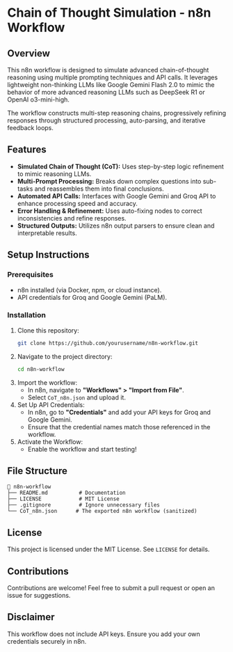 # Chain of Thought Simulation - n8n Workflow

## Overview
This n8n workflow is designed to simulate advanced chain-of-thought reasoning using multiple prompting techniques and API calls. It leverages lightweight non-thinking LLMs like Google Gemini Flash 2.0 to mimic the behavior of more advanced reasoning LLMs such as DeepSeek R1 or OpenAI o3-mini-high.

The workflow constructs multi-step reasoning chains, progressively refining responses through structured processing, auto-parsing, and iterative feedback loops.

## Features
- **Simulated Chain of Thought (CoT):** Uses step-by-step logic refinement to mimic reasoning LLMs.
- **Multi-Prompt Processing:** Breaks down complex questions into sub-tasks and reassembles them into final conclusions.
- **Automated API Calls:** Interfaces with Google Gemini and Groq API to enhance processing speed and accuracy.
- **Error Handling & Refinement:** Uses auto-fixing nodes to correct inconsistencies and refine responses.
- **Structured Outputs:** Utilizes n8n output parsers to ensure clean and interpretable results.

## Setup Instructions

### Prerequisites
- n8n installed (via Docker, npm, or cloud instance).
- API credentials for Groq and Google Gemini (PaLM).

### Installation
1. Clone this repository:
   ```sh
   git clone https://github.com/yourusername/n8n-workflow.git
   ```
2. Navigate to the project directory:
   ```sh
   cd n8n-workflow
   ```
3. Import the workflow:
   - In n8n, navigate to **"Workflows" > "Import from File"**.
   - Select `CoT_n8n.json` and upload it.
4. Set Up API Credentials:
   - In n8n, go to **"Credentials"** and add your API keys for Groq and Google Gemini.
   - Ensure that the credential names match those referenced in the workflow.
5. Activate the Workflow:
   - Enable the workflow and start testing!

## File Structure
```
📁 n8n-workflow
├── README.md          # Documentation
├── LICENSE            # MIT License
├── .gitignore         # Ignore unnecessary files
└── CoT_n8n.json      # The exported n8n workflow (sanitized)
```

## License
This project is licensed under the MIT License. See `LICENSE` for details.

## Contributions
Contributions are welcome! Feel free to submit a pull request or open an issue for suggestions.

## Disclaimer
This workflow does not include API keys. Ensure you add your own credentials securely in n8n.
